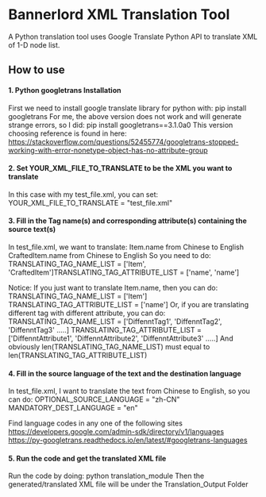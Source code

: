 # Bannerlord XML Translation Tool
A Python translation tool uses Google Translate Python API to translate XML of 1-D node list.

## How to use
#### 1. Python googletrans Installation
First we need to install google translate library for python with:
    pip install googletrans 
For me, the above version does not work and will generate strange errors, so I did:
    pip install googletrans==3.1.0a0
This version choosing reference is found in here: <https://stackoverflow.com/questions/52455774/googletrans-stopped-working-with-error-nonetype-object-has-no-attribute-group>

#### 2. Set YOUR_XML_FILE_TO_TRANSLATE to be the XML you want to translate
In this case with my test_file.xml, you can set:
    YOUR_XML_FILE_TO_TRANSLATE = "test_file.xml"

#### 3. Fill in the Tag name(s) and corresponding attribute(s) containing the source text(s)
In test_file.xml, we want to translate:
Item.name from Chinese to English
CraftedItem.name from Chinese to English
So you need to do:
TRANSLATING_TAG_NAME_LIST = ['Item', 'CraftedItem']TRANSLATING_TAG_ATTRIBUTE_LIST = ['name', 'name']

Notice: 
If you just want to translate Item.name, then you can do:
TRANSLATING_TAG_NAME_LIST = ['Item']
TRANSLATING_TAG_ATTRIBUTE_LIST = ['name']
Or, if you are translating different tag with different attribute, you can do:
TRANSLATING_TAG_NAME_LIST = ['DiffenntTag1', 'DiffenntTag2', 'DiffenntTag3' .....]
TRANSLATING_TAG_ATTRIBUTE_LIST = ['DiffenntAttribute1', 'DiffenntAttribute2', 'DiffenntAttribute3' .....]
And obviously len(TRANSLATING_TAG_NAME_LIST) must equal to len(TRANSLATING_TAG_ATTRIBUTE_LIST)

#### 4. Fill in the source language of the text and the destination language
In test_file.xml, I want to translate the text from Chinese to English, so you can do:
OPTIONAL_SOURCE_LANGUAGE = "zh-CN"
MANDATORY_DEST_LANGUAGE = "en"

Find language codes in any one of the following sites
https://developers.google.com/admin-sdk/directory/v1/languages
https://py-googletrans.readthedocs.io/en/latest/#googletrans-languages

#### 5. Run the code and get the translated XML file
Run the code by doing:
python translation_module
Then the generated/translated XML file will be under the Translation_Output Folder
